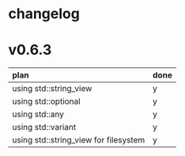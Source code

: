 changelog
===



# v0.6.3

| plan                                  | done | 
|:--------------------------------------|:-----|
| using std::string_view                | y    |
| using std::optional                   | y    |
| using std::any                        | y    |
| using std::variant                    | y    |
| using std::string_view for filesystem | y    |